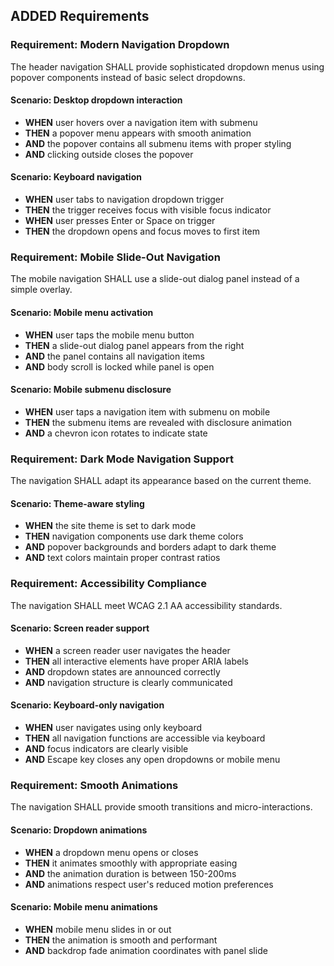 ## ADDED Requirements

### Requirement: Modern Navigation Dropdown
The header navigation SHALL provide sophisticated dropdown menus using popover components instead of basic select dropdowns.

#### Scenario: Desktop dropdown interaction
- **WHEN** user hovers over a navigation item with submenu
- **THEN** a popover menu appears with smooth animation
- **AND** the popover contains all submenu items with proper styling
- **AND** clicking outside closes the popover

#### Scenario: Keyboard navigation
- **WHEN** user tabs to navigation dropdown trigger
- **THEN** the trigger receives focus with visible focus indicator
- **WHEN** user presses Enter or Space on trigger
- **THEN** the dropdown opens and focus moves to first item

### Requirement: Mobile Slide-Out Navigation
The mobile navigation SHALL use a slide-out dialog panel instead of a simple overlay.

#### Scenario: Mobile menu activation
- **WHEN** user taps the mobile menu button
- **THEN** a slide-out dialog panel appears from the right
- **AND** the panel contains all navigation items
- **AND** body scroll is locked while panel is open

#### Scenario: Mobile submenu disclosure
- **WHEN** user taps a navigation item with submenu on mobile
- **THEN** the submenu items are revealed with disclosure animation
- **AND** a chevron icon rotates to indicate state

### Requirement: Dark Mode Navigation Support
The navigation SHALL adapt its appearance based on the current theme.

#### Scenario: Theme-aware styling
- **WHEN** the site theme is set to dark mode
- **THEN** navigation components use dark theme colors
- **AND** popover backgrounds and borders adapt to dark theme
- **AND** text colors maintain proper contrast ratios

### Requirement: Accessibility Compliance
The navigation SHALL meet WCAG 2.1 AA accessibility standards.

#### Scenario: Screen reader support
- **WHEN** a screen reader user navigates the header
- **THEN** all interactive elements have proper ARIA labels
- **AND** dropdown states are announced correctly
- **AND** navigation structure is clearly communicated

#### Scenario: Keyboard-only navigation
- **WHEN** user navigates using only keyboard
- **THEN** all navigation functions are accessible via keyboard
- **AND** focus indicators are clearly visible
- **AND** Escape key closes any open dropdowns or mobile menu

### Requirement: Smooth Animations
The navigation SHALL provide smooth transitions and micro-interactions.

#### Scenario: Dropdown animations
- **WHEN** a dropdown menu opens or closes
- **THEN** it animates smoothly with appropriate easing
- **AND** the animation duration is between 150-200ms
- **AND** animations respect user's reduced motion preferences

#### Scenario: Mobile menu animations
- **WHEN** mobile menu slides in or out
- **THEN** the animation is smooth and performant
- **AND** backdrop fade animation coordinates with panel slide
